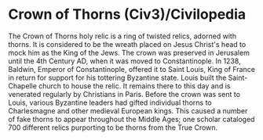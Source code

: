 # Crown of Thorns (Civ3)/Civilopedia

The Crown of Thorns holy relic is a ring of twisted relics, adorned with thorns. It is considered to be the wreath placed on Jesus Christ's head to mock him as the King of the Jews. The crown was preserved in Jerusalem until the 4th Century AD, when it was moved to Constantinople. In 1238, Baldwin, Emperor of Constantinople, offered it to Saint Louis, King of France in return for support for his tottering Byzantine state. Louis built the Saint-Chapelle church to house the relic. It remains there to this day and is venerated regularly by Christians in Paris. Before the crown was sent to Louis, various Byzantine leaders had gifted individual thorns to Charlesmagne and other medieval European kings. This caused a number of fake thorns to appear throughout the Middle Ages; one scholar cataloged 700 different relics purporting to be thorns from the True Crown.